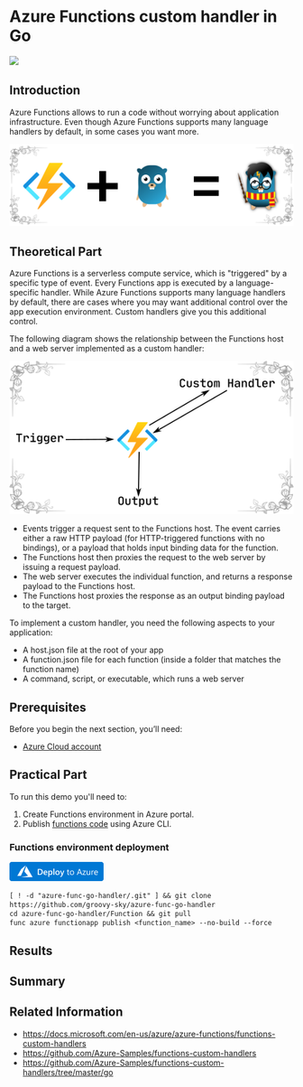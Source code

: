 # Azure Functions custom handler in Go
![](/images/logos/function.png)
## Introduction
Azure Functions allows to run a code without worrying about application infrastructure. Even though Azure Functions supports many language handlers by default, in some cases you want more.

![](/images/func-az-ip/go_handler_logo.png)                                                                               

## Theoretical Part

Azure Functions is a serverless compute service, which  is "triggered" by a specific type of event. Every Functions app is executed by a language-specific handler. While Azure Functions supports many language handlers by default, there are cases where you may want additional control over the app execution environment. Custom handlers give you this additional control.

The following diagram shows the relationship between the Functions host and a web server implemented as a custom handler:

![](/images/func-az-ip/az_func_handler.png)

* Events trigger a request sent to the Functions host. The event carries either a raw HTTP payload (for HTTP-triggered functions with no bindings), or a payload that holds input binding data for the function.
* The Functions host then proxies the request to the web server by issuing a request payload.
* The web server executes the individual function, and returns a response payload to the Functions host.
* The Functions host proxies the response as an output binding payload to the target.

To implement a custom handler, you need the following aspects to your application:

* A host.json file at the root of your app
* A function.json file for each function (inside a folder that matches the function name)
* A command, script, or executable, which runs a web server

## Prerequisites                                                                                              
                                                                                                              
Before you begin the next section, you’ll need:                                                               
* [Azure Cloud account](https://azure.microsoft.com/free/)                                                    
                                                                                                              
## Practical Part                                                                                             
To run this demo you'll need to:                                                                              
1. Create Functions environment in Azure portal.                                                              
2. Publish [functions code](https://github.com/groovy-sky/azure-func-go-handler/tree/master/Function) using Azure CLI.               
                                                                                                              
                                                                                                              
### Functions environment deployment

<a href="https://portal.azure.com/#create/Microsoft.Template/uri/https%3A%2F%2Fraw.githubusercontent.com%2Fgroovy-sky%2Fazure-func-go-handler%2Fmaster%2FTemplate%2Fazuredeploy.json" target="_blank"> <img src="https://raw.githubusercontent.com/Azure/azure-quickstart-templates/master/1-CONTRIBUTION-GUIDE/images/deploytoazure.png"/> </a>

```
[ ! -d "azure-func-go-handler/.git" ] && git clone https://github.com/groovy-sky/azure-func-go-handler
cd azure-func-go-handler/Function && git pull
func azure functionapp publish <function_name> --no-build --force
```

## Results
## Summary
## Related Information
* https://docs.microsoft.com/en-us/azure/azure-functions/functions-custom-handlers
* https://github.com/Azure-Samples/functions-custom-handlers
* https://github.com/Azure-Samples/functions-custom-handlers/tree/master/go
